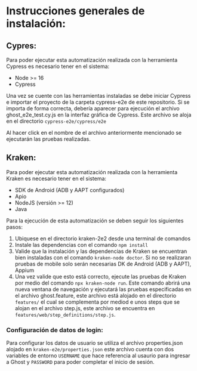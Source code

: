 # Instrucciones generales de instalación:

## Cypres:

Para poder ejecutar esta automatización realizada con la herramienta Cypress es necesario tener en el sistema:
 - Node >= 16
 - Cypress

Una vez se cuente con las herramientas instaladas se debe iniciar Cypress e importar el proyecto de la carpeta cypress-e2e de este repositorio. 
Si se importa de forma correcta, debería aparecer para ejecución el archivo ghost_e2e_test.cy.js en la interfaz gráfica de Cypress. Este archivo se aloja en el directorio `cypress-e2e/cypress/e2e`

Al hacer click en el nombre de el archivo anteriormente mencionado se ejecutarán las pruebas realizadas.

## Kraken:

Para poder ejecutar esta automatización realizada con la herramienta Kraken es necesario tener en el sistema:
- SDK de Android (ADB y AAPT configurados)
- Apio
- NodeJS (versión >= 12)
- Java


Para la ejecución de esta automatización se deben seguir los siguientes pasos:
1. Ubiquese en el directorio kraken-2e2 desde una terminal de comandos
2. Instale las dependencias con el comando `npm install` 
3. Valide que la instalación y las dependencias de Kraken se encuentran bien instaladas con el comando `kraken-node doctor`. Si no se realizaran pruebas de mobile solo serán necesarias  DK de Android (ADB y AAPT), Appium
4. Una vez valide que esto está correcto, ejecute las pruebas de Kraken por medio del comando `npx kraken-node run`. Este comando abrirá una nueva ventana de navegación y ejecutará las pruebas especificadas en el archivo ghost.feature, este archivo está alojado en el directorio `features/` el cual se complementa por mediod e unos steps que se alojan en el archivo step.js, este archivo se encuentra en `features/web/step_definitions/step.js`. 

### Configuración de datos de login:
Para configurar los datos de usuario se utiliza el archivo properties.json alojado en `kraken-e2e/properties.json` este archivo cuenta con dos variables de entorno `USERNAME` que hace referencia al usaurio para ingresar a Ghost y `PASSWORD` para poder completar el inicio de sesión.